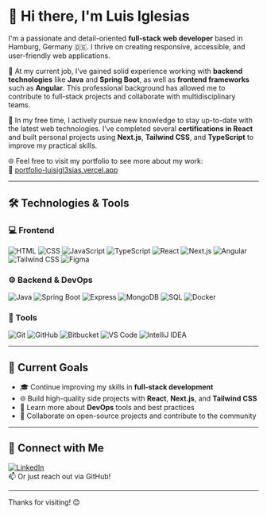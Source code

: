 # 👋 Hi there, I'm Luis Iglesias

I'm a passionate and detail-oriented **full-stack web developer** based in Hamburg, Germany 🇩🇪. I thrive on creating responsive, accessible, and user-friendly web applications.

💼 At my current job, I’ve gained solid experience working with **backend technologies** like **Java** and **Spring Boot**, as well as **frontend frameworks** such as **Angular**. This professional background has allowed me to contribute to full-stack projects and collaborate with multidisciplinary teams.

🎯 In my free time, I actively pursue new knowledge to stay up-to-date with the latest web technologies. I’ve completed several **certifications in React** and built personal projects using **Next.js**, **Tailwind CSS**, and **TypeScript** to improve my practical skills.

🌐 Feel free to visit my portfolio to see more about my work:  
🔗 [portfolio-luisigl3sias.vercel.app](https://portfolio-luisigl3sias.vercel.app/)

---

## 🛠️ Technologies & Tools

### 💻 Frontend
![HTML](https://img.shields.io/badge/-HTML-E34F26?style=flat&logo=html5&logoColor=white)
![CSS](https://img.shields.io/badge/-CSS-1572B6?style=flat&logo=css3)
![JavaScript](https://img.shields.io/badge/-JavaScript-F7DF1E?style=flat&logo=javascript&logoColor=black)
![TypeScript](https://img.shields.io/badge/-TypeScript-3178C6?style=flat&logo=typescript&logoColor=white)
![React](https://img.shields.io/badge/-React-61DAFB?style=flat&logo=react&logoColor=black)
![Next.js](https://img.shields.io/badge/-Next.js-000?style=flat&logo=next.js)
![Angular](https://img.shields.io/badge/-Angular-DD0031?style=flat&logo=angular&logoColor=white)
![Tailwind CSS](https://img.shields.io/badge/-Tailwind%20CSS-38B2AC?style=flat&logo=tailwind-css&logoColor=white)
![Figma](https://img.shields.io/badge/-Figma-F24E1E?style=flat&logo=figma&logoColor=white)

### ⚙️ Backend & DevOps
![Java](https://img.shields.io/badge/-Java-007396?style=flat&logo=java&logoColor=white)
![Spring Boot](https://img.shields.io/badge/-Spring%20Boot-6DB33F?style=flat&logo=spring-boot&logoColor=white)
![Express](https://img.shields.io/badge/-Express.js-000000?style=flat&logo=express&logoColor=white)
![MongoDB](https://img.shields.io/badge/-MongoDB-47A248?style=flat&logo=mongodb&logoColor=white)
![SQL](https://img.shields.io/badge/-SQL-4479A1?style=flat&logo=mysql&logoColor=white)
![Docker](https://img.shields.io/badge/-Docker-2496ED?style=flat&logo=docker&logoColor=white)

### 🔧 Tools
![Git](https://img.shields.io/badge/-Git-F05032?style=flat&logo=git&logoColor=white)
![GitHub](https://img.shields.io/badge/-GitHub-181717?style=flat&logo=github)
![Bitbucket](https://img.shields.io/badge/-Bitbucket-0052CC?style=flat&logo=bitbucket&logoColor=white)
![VS Code](https://img.shields.io/badge/-VS%20Code-007ACC?style=flat&logo=visual-studio-code)
![IntelliJ IDEA](https://img.shields.io/badge/-IntelliJ-000000?style=flat&logo=intellij-idea&logoColor=white)

---

## 🎯 Current Goals

- 🎓 Continue improving my skills in **full-stack development**
- 🌐 Build high-quality side projects with **React**, **Next.js**, and **Tailwind CSS**
- 🚀 Learn more about **DevOps** tools and best practices
- 🤝 Collaborate on open-source projects and contribute to the community

---

## 🔗 Connect with Me

[![LinkedIn](https://img.shields.io/badge/-LinkedIn-0A66C2?style=flat&logo=linkedin&logoColor=white)](https://www.linkedin.com/in/luis-iglesias-ab8068243/)  
📫 Or just reach out via GitHub!

---

Thanks for visiting! 😊
